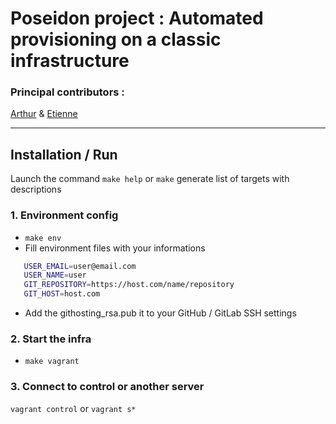 # Poseidon project : Automated provisioning on a classic infrastructure
### Principal contributors :
[Arthur][A]
& [Etienne][E]

[A]:https://github.com/adjikpo
[E]:https://github.com/Lorddistrict

---------------------------------------------------------
## Installation / Run

Launch the command  `make help` or `make` generate list of targets with descriptions

### 1. Environment config

- `make env` 
- Fill environment files with your informations
 ```bash
    USER_EMAIL=user@email.com
    USER_NAME=user
    GIT_REPOSITORY=https://host.com/name/repository
    GIT_HOST=host.com
```
-  Add the githosting_rsa.pub it to your GitHub / GitLab SSH settings

### 2. Start the infra
- `make vagrant`

### 3. Connect to control or another server

`vagrant control` or `vagrant s*`